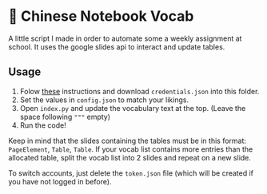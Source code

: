 # 📓 Chinese Notebook Vocab
A little script I made in order to automate some a weekly assignment at school.
It uses the google slides api to interact and update tables. 

## Usage
1. Folow [these](https://developers.google.com/slides/api/quickstart/python) instructions and download `credentials.json` into this folder.
2. Set the values in `config.json` to match your likings.
3. Open `index.py` and update the vocabulary text at the top. (Leave the space following `"""` empty)
4. Run the code!

Keep in mind that the slides containing the tables must be in this format:
`PageElement`, `Table`, `Table`. If your vocab list contains more entries than the allocated table, split the vocab list into 2 slides and repeat on a new slide. 

To switch accounts, just delete the `token.json` file (which will be created if you have not logged in before).
